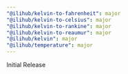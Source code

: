 ```yaml
---
"@ilihub/kelvin-to-fahrenheit": major
"@ilihub/kelvin-to-celsius": major
"@ilihub/kelvin-to-rankine": major
"@ilihub/kelvin-to-reaumur": major
"@ilihub/kelvin": major
"@ilihub/temperature": major
---
```


Initial Release
